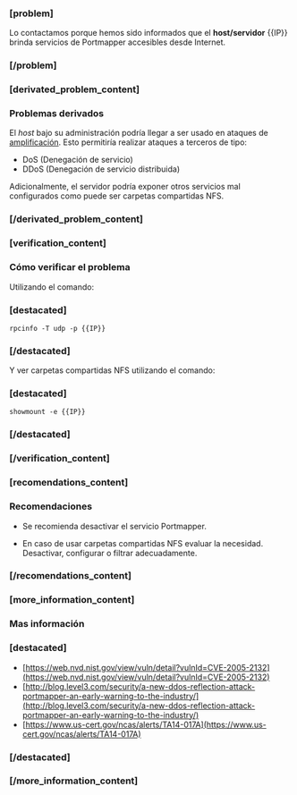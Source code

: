 ### [problem]
Lo contactamos porque hemos sido informados que el **host/servidor** {{IP}} brinda servicios de Portmapper accesibles desde Internet.
### [/problem]

### [derivated_problem_content]
### Problemas derivados

El *host* bajo su administración podría llegar a ser usado en ataques de
[amplificación](https://www.us-cert.gov/ncas/alerts/TA14-017A). Esto
permitiría realizar ataques a terceros de tipo:

* DoS (Denegación de servicio)
* DDoS (Denegación de servicio distribuida)

Adicionalmente, el servidor podría exponer otros servicios mal configurados como puede ser carpetas compartidas NFS.

### [/derivated_problem_content]

### [verification_content]
### Cómo verificar el problema

Utilizando el comando:
### [destacated]
    rpcinfo -T udp -p {{IP}}
### [/destacated]
Y ver carpetas compartidas NFS utilizando el comando:
### [destacated]
    showmount -e {{IP}}
### [/destacated]

### [/verification_content]
### [recomendations_content]

### Recomendaciones

* Se recomienda desactivar el servicio Portmapper.

* En caso de usar carpetas compartidas NFS evaluar la necesidad. Desactivar, configurar o filtrar adecuadamente.

### [/recomendations_content]

### [more_information_content]

### Mas información
### [destacated]
* [https://web.nvd.nist.gov/view/vuln/detail?vulnId=CVE-2005-2132](https://web.nvd.nist.gov/view/vuln/detail?vulnId=CVE-2005-2132)
* [http://blog.level3.com/security/a-new-ddos-reflection-attack-portmapper-an-early-warning-to-the-industry/](http://blog.level3.com/security/a-new-ddos-reflection-attack-portmapper-an-early-warning-to-the-industry/)
* [https://www.us-cert.gov/ncas/alerts/TA14-017A](https://www.us-cert.gov/ncas/alerts/TA14-017A)

### [/destacated]
### [/more_information_content]

